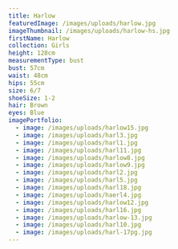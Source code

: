 ```yaml
---
title: Harlow
featuredImage: /images/uploads/harlow.jpg
imageThumbnail: /images/uploads/harlow-hs.jpg
firstName: Harlow
collection: Girls
height: 128cm
measurementType: bust
bust: 57cm
waist: 48cm
hips: 55cm
size: 6/7
shoeSize: 1-2
hair: Brown
eyes: Blue
imagePortfolio:
  - image: /images/uploads/harlow15.jpg
  - image: /images/uploads/harl3.jpg
  - image: /images/uploads/harl1.jpg
  - image: /images/uploads/harl11.jpg
  - image: /images/uploads/harlow8.jpg
  - image: /images/uploads/harlow9.jpg
  - image: /images/uploads/harl2.jpg
  - image: /images/uploads/harl5.jpg
  - image: /images/uploads/harl18.jpg
  - image: /images/uploads/haerl4.jpg
  - image: /images/uploads/harlow12.jpg
  - image: /images/uploads/harl16.jpg
  - image: /images/uploads/harlow-13.jpg
  - image: /images/uploads/harl10.jpg
  - image: /images/uploads/harl-17pg.jpg
---
```


